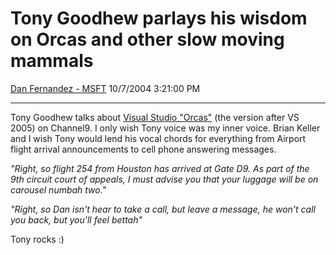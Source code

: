 <div id="page">

# Tony Goodhew parlays his wisdom on Orcas and other slow moving mammals

[Dan Fernandez -
MSFT](https://social.msdn.microsoft.com/profile/Dan%20Fernandez%20-%20MSFT)
10/7/2004 3:21:00 PM

-----

<div id="content">

Tony Goodhew talks about [Visual Studio
"Orcas"](https://channel9.msdn.com/ShowPost.aspx?PostID=24709) (the
version after VS 2005) on Channel9. I only wish Tony voice was my inner
voice. Brian Keller and I wish Tony would lend his vocal chords for
everything from Airport flight arrival announcements to cell phone
answering messages.

*"Right, so flight 254 from Houston has arrived at Gate D9. As part of
the 9th circuit court of appeals, I must advise you that your luggage
will be on carousel numbah two."*

*"Right, so Dan isn't hear to take a call, but leave a message, he won't
call you back, but you'll feel bettah"* 

Tony rocks :)

</div>

</div>
